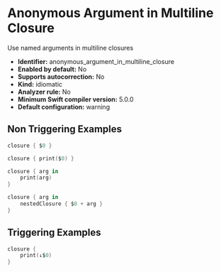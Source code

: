 # Anonymous Argument in Multiline Closure

Use named arguments in multiline closures

* **Identifier:** anonymous_argument_in_multiline_closure
* **Enabled by default:** No
* **Supports autocorrection:** No
* **Kind:** idiomatic
* **Analyzer rule:** No
* **Minimum Swift compiler version:** 5.0.0
* **Default configuration:** warning

## Non Triggering Examples

```swift
closure { $0 }
```

```swift
closure { print($0) }
```

```swift
closure { arg in
    print(arg)
}
```

```swift
closure { arg in
    nestedClosure { $0 + arg }
}
```

## Triggering Examples

```swift
closure {
    print(↓$0)
}
```